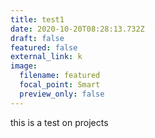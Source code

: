 ```yaml
---
title: test1
date: 2020-10-20T08:28:13.732Z
draft: false
featured: false
external_link: k
image:
  filename: featured
  focal_point: Smart
  preview_only: false
---
```

this is a test on projects